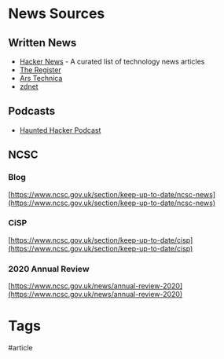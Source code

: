 # News Sources

## Written News

- [Hacker News](https://news.ycombinator.com/) - A curated list of technology news articles
- [The Register](https://www.theregister.com/)
- [Ars Technica](https://arstechnica.com/)
- [zdnet](https://www.zdnet.com/)

## Podcasts

- [Haunted Hacker Podcast](https://www.youtube.com/channel/UCMTI8uupT2orU0WeLDiqZ-g/videos)

## NCSC

### Blog

[https://www.ncsc.gov.uk/section/keep-up-to-date/ncsc-news](https://www.ncsc.gov.uk/section/keep-up-to-date/ncsc-news)

### CiSP

[https://www.ncsc.gov.uk/section/keep-up-to-date/cisp](https://www.ncsc.gov.uk/section/keep-up-to-date/cisp)

### 2020 Annual Review

[https://www.ncsc.gov.uk/news/annual-review-2020](https://www.ncsc.gov.uk/news/annual-review-2020)

# Tags

#article 